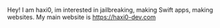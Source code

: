Hey!
I am haxi0, im interested in jailbreaking, making Swift apps, making websites.
My main website is https://haxi0-dev.com
